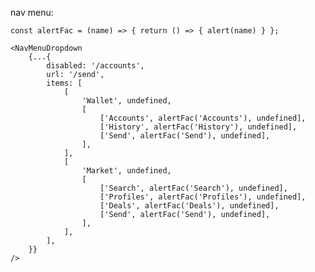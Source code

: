 nav menu:

    const alertFac = (name) => { return () => { alert(name) } };

    <NavMenuDropdown
        {...{
            disabled: '/accounts',
            url: '/send',
            items: [
                [
                    'Wallet', undefined,
                    [
                        ['Accounts', alertFac('Accounts'), undefined],
                        ['History', alertFac('History'), undefined],
                        ['Send', alertFac('Send'), undefined],
                    ],
                ],
                [
                    'Market', undefined,
                    [
                        ['Search', alertFac('Search'), undefined],
                        ['Profiles', alertFac('Profiles'), undefined],
                        ['Deals', alertFac('Deals'), undefined],
                        ['Send', alertFac('Send'), undefined],
                    ],
                ],
            ],
        }}
    />

